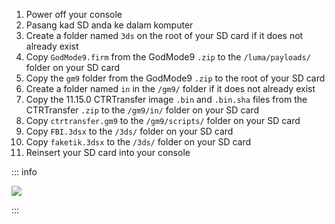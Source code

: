 1. Power off your console
2. Pasang kad SD anda ke dalam komputer
3. Create a folder named `3ds` on the root of your SD card if it does not already exist
4. Copy `GodMode9.firm` from the GodMode9 `.zip` to the `/luma/payloads/` folder on your SD card
5. Copy the `gm9` folder from the GodMode9 `.zip` to the root of your SD card
6. Create a folder named `in` in the `/gm9/` folder if it does not already exist
7. Copy the 11.15.0 CTRTransfer image `.bin` and `.bin.sha` files from the CTRTransfer `.zip` to the `/gm9/in/` folder on your SD card
8. Copy `ctrtransfer.gm9` to the `/gm9/scripts/` folder on your SD card
9. Copy `FBI.3dsx` to the `/3ds/` folder on your SD card
10. Copy `faketik.3dsx` to the `/3ds/` folder on your SD card
11. Reinsert your SD card into your console

::: info

![](/images/screenshots/ctrtransfer-root-layout.png)

:::
